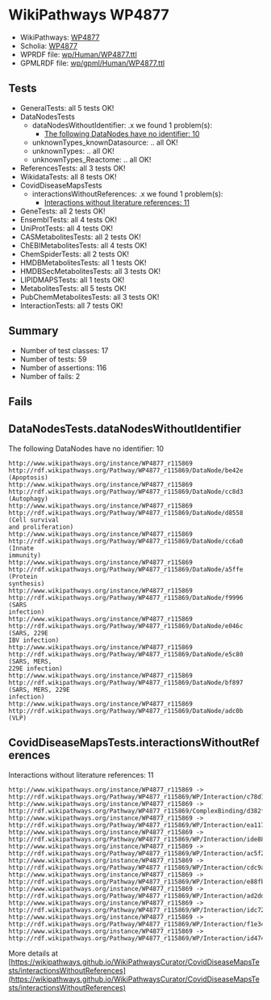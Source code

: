 # WikiPathways WP4877

* WikiPathways: [WP4877](https://identifiers.org/wikipathways:WP4877)
* Scholia: [WP4877](https://scholia.toolforge.org/wikipathways/WP4877)
* WPRDF file: [wp/Human/WP4877.ttl](../wp/Human/WP4877.ttl)
* GPMLRDF file: [wp/gpml/Human/WP4877.ttl](../wp/gpml/Human/WP4877.ttl)

## Tests
* GeneralTests: all 5 tests OK!
* DataNodesTests
    * dataNodesWithoutIdentifier: .x we found 1 problem(s):
        * [The following DataNodes have no identifier: 10](#8792c490)
    * unknownTypes_knownDatasource: .. all OK!
    * unknownTypes: .. all OK!
    * unknownTypes_Reactome: .. all OK!
* ReferencesTests: all 3 tests OK!
* WikidataTests: all 8 tests OK!
* CovidDiseaseMapsTests
    * interactionsWithoutReferences: .x we found 1 problem(s):
        * [Interactions without literature references: 11](#9701cce2)
* GeneTests: all 2 tests OK!
* EnsemblTests: all 4 tests OK!
* UniProtTests: all 4 tests OK!
* CASMetabolitesTests: all 2 tests OK!
* ChEBIMetabolitesTests: all 4 tests OK!
* ChemSpiderTests: all 2 tests OK!
* HMDBMetabolitesTests: all 1 tests OK!
* HMDBSecMetabolitesTests: all 3 tests OK!
* LIPIDMAPSTests: all 1 tests OK!
* MetabolitesTests: all 5 tests OK!
* PubChemMetabolitesTests: all 3 tests OK!
* InteractionTests: all 7 tests OK!


## Summary

* Number of test classes: 17
* Number of tests: 59
* Number of assertions: 116
* Number of fails: 2

## Fails

<a name="8792c490" />

## DataNodesTests.dataNodesWithoutIdentifier

The following DataNodes have no identifier: 10
```
http://www.wikipathways.org/instance/WP4877_r115869 http://rdf.wikipathways.org/Pathway/WP4877_r115869/DataNode/be42e (Apoptosis)
http://www.wikipathways.org/instance/WP4877_r115869 http://rdf.wikipathways.org/Pathway/WP4877_r115869/DataNode/cc8d3 (Autophagy)
http://www.wikipathways.org/instance/WP4877_r115869 http://rdf.wikipathways.org/Pathway/WP4877_r115869/DataNode/d8558 (Cell survival 
and proliferation)
http://www.wikipathways.org/instance/WP4877_r115869 http://rdf.wikipathways.org/Pathway/WP4877_r115869/DataNode/cc6a0 (Innate
immunity)
http://www.wikipathways.org/instance/WP4877_r115869 http://rdf.wikipathways.org/Pathway/WP4877_r115869/DataNode/a5ffe (Protein
synthesis)
http://www.wikipathways.org/instance/WP4877_r115869 http://rdf.wikipathways.org/Pathway/WP4877_r115869/DataNode/f9996 (SARS
infection)
http://www.wikipathways.org/instance/WP4877_r115869 http://rdf.wikipathways.org/Pathway/WP4877_r115869/DataNode/e046c (SARS, 229E
IBV infection)
http://www.wikipathways.org/instance/WP4877_r115869 http://rdf.wikipathways.org/Pathway/WP4877_r115869/DataNode/e5c80 (SARS, MERS, 
229E infection)
http://www.wikipathways.org/instance/WP4877_r115869 http://rdf.wikipathways.org/Pathway/WP4877_r115869/DataNode/bf897 (SARS, MERS, 229E
infection)
http://www.wikipathways.org/instance/WP4877_r115869 http://rdf.wikipathways.org/Pathway/WP4877_r115869/DataNode/adc0b (VLP)
```

<a name="9701cce2" />

## CovidDiseaseMapsTests.interactionsWithoutReferences

Interactions without literature references: 11
```
http://www.wikipathways.org/instance/WP4877_r115869 -> http://rdf.wikipathways.org/Pathway/WP4877_r115869/WP/Interaction/c78d1
http://www.wikipathways.org/instance/WP4877_r115869 -> http://rdf.wikipathways.org/Pathway/WP4877_r115869/ComplexBinding/d382f
http://www.wikipathways.org/instance/WP4877_r115869 -> http://rdf.wikipathways.org/Pathway/WP4877_r115869/WP/Interaction/ea117
http://www.wikipathways.org/instance/WP4877_r115869 -> http://rdf.wikipathways.org/Pathway/WP4877_r115869/WP/Interaction/ide8866e40
http://www.wikipathways.org/instance/WP4877_r115869 -> http://rdf.wikipathways.org/Pathway/WP4877_r115869/WP/Interaction/ac5f2
http://www.wikipathways.org/instance/WP4877_r115869 -> http://rdf.wikipathways.org/Pathway/WP4877_r115869/WP/Interaction/cdc9a
http://www.wikipathways.org/instance/WP4877_r115869 -> http://rdf.wikipathways.org/Pathway/WP4877_r115869/WP/Interaction/e88fb
http://www.wikipathways.org/instance/WP4877_r115869 -> http://rdf.wikipathways.org/Pathway/WP4877_r115869/WP/Interaction/ad2dd
http://www.wikipathways.org/instance/WP4877_r115869 -> http://rdf.wikipathways.org/Pathway/WP4877_r115869/WP/Interaction/idc72f872e
http://www.wikipathways.org/instance/WP4877_r115869 -> http://rdf.wikipathways.org/Pathway/WP4877_r115869/WP/Interaction/f1e34
http://www.wikipathways.org/instance/WP4877_r115869 -> http://rdf.wikipathways.org/Pathway/WP4877_r115869/WP/Interaction/id47483e2
```

More details at [https://wikipathways.github.io/WikiPathwaysCurator/CovidDiseaseMapsTests/interactionsWithoutReferences](https://wikipathways.github.io/WikiPathwaysCurator/CovidDiseaseMapsTests/interactionsWithoutReferences)

